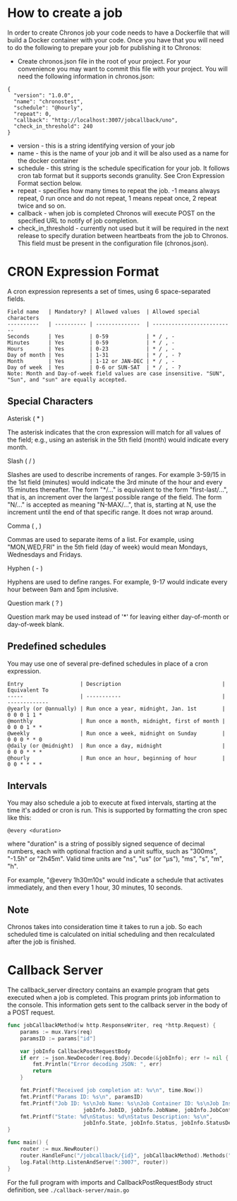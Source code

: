 # How to create a job
In order to create Chronos job your code needs to have a Dockerfile that will
build a Docker container with your code.  Once you have that you will need to do
the following to prepare your job for publishing it to Chronos:
* Create chronos.json file in the root of your project.  For your convenience
you may want to commit this file with your project.  You will need the following
information in chronos.json:

```
{
  "version": "1.0.0",
  "name": "chronostest",
  "schedule": "@hourly",
  "repeat": 0,
  "callback": "http://localhost:3007/jobcallback/uno",
  "check_in_threshold": 240
}
```

* version - this is a string identifying version of your job
* name - this is the name of your job and it will be also used as a name for the docker container
* schedule - this string is the schedule specification for your job.  It follows cron tab
format but it supports seconds granulity.  See Cron Expression Format section below.
* repeat - specifies how many times to repeat the job.  -1 means always repeat, 0 run once and do not repeat, 1 means repeat once, 2 repeat twice and so on.
* callback - when job is completed Chronos will execute POST on the specified URL to notify of job completion.
* check_in_threshold - currently not used but it will be required in the next release to specify duration between heartbeats from the job to Chronos.  This field must be present in the configuration file (chronos.json).

# CRON Expression Format
A cron expression represents a set of times, using 6 space-separated fields.
```
Field name   | Mandatory? | Allowed values  | Allowed special characters
----------   | ---------- | --------------  | --------------------------
Seconds      | Yes        | 0-59            | * / , -
Minutes      | Yes        | 0-59            | * / , -
Hours        | Yes        | 0-23            | * / , -
Day of month | Yes        | 1-31            | * / , - ?
Month        | Yes        | 1-12 or JAN-DEC | * / , -
Day of week  | Yes        | 0-6 or SUN-SAT  | * / , - ?
Note: Month and Day-of-week field values are case insensitive. "SUN", "Sun", and "sun" are equally accepted.
```
## Special Characters
Asterisk ( * )

The asterisk indicates that the cron expression will match for all values of the field; e.g., using an asterisk in the 5th field (month) would indicate every month.

Slash ( / )

Slashes are used to describe increments of ranges. For example 3-59/15 in the 1st field (minutes) would indicate the 3rd minute of the hour and every 15 minutes thereafter. The form "*\/..." is equivalent to the form "first-last/...", that is, an increment over the largest possible range of the field. The form "N/..." is accepted as meaning "N-MAX/...", that is, starting at N, use the increment until the end of that specific range. It does not wrap around.

Comma ( , )

Commas are used to separate items of a list. For example, using "MON,WED,FRI" in the 5th field (day of week) would mean Mondays, Wednesdays and Fridays.

Hyphen ( - )

Hyphens are used to define ranges. For example, 9-17 would indicate every hour between 9am and 5pm inclusive.

Question mark ( ? )

Question mark may be used instead of '*' for leaving either day-of-month or day-of-week blank.

## Predefined schedules
You may use one of several pre-defined schedules in place of a cron expression.
```
Entry                  | Description                                | Equivalent To
-----                  | -----------                                | -------------
@yearly (or @annually) | Run once a year, midnight, Jan. 1st        | 0 0 0 1 1 *
@monthly               | Run once a month, midnight, first of month | 0 0 0 1 * *
@weekly                | Run once a week, midnight on Sunday        | 0 0 0 * * 0
@daily (or @midnight)  | Run once a day, midnight                   | 0 0 0 * * *
@hourly                | Run once an hour, beginning of hour        | 0 0 * * * *
```
## Intervals
You may also schedule a job to execute at fixed intervals, starting at the time it's added or cron is run. This is supported by formatting the cron spec like this:
```
@every <duration>
```
where "duration" is a string of possibly signed sequence of decimal numbers, each with optional fraction and a unit suffix, such as "300ms", "-1.5h" or "2h45m". Valid time units are "ns", "us" (or "µs"), "ms", "s", "m", "h".

For example, "@every 1h30m10s" would indicate a schedule that activates immediately, and then every 1 hour, 30 minutes, 10 seconds.

## Note
Chronos takes into consideration time it takes to run a job.  So each scheduled time
is calculated on initial scheduling and then recalculated after the job is finished.

# Callback Server 
The callback_server directory contains an example program that gets executed when a job is completed. This program prints job information to the console. This information gets sent to the callback server in the body of a POST request. 

```go
func jobCallbackMethod(w http.ResponseWriter, req *http.Request) {
	params := mux.Vars(req)
	paramsID := params["id"]

	var jobInfo CallbackPostRequestBody
	if err := json.NewDecoder(req.Body).Decode(&jobInfo); err != nil {
		fmt.Println("Error decoding JSON: ", err)
		return
	}

	fmt.Printf("Received job completion at: %v\n", time.Now())
	fmt.Printf("Params ID: %s\n", paramsID)
	fmt.Printf("Job ID: %s\nJob Name: %s\nJob Container ID: %s\nJob Instance ID: %s\n",
						jobInfo.JobID, jobInfo.JobName, jobInfo.JobContainerID, jobInfo.JobInstanceID)
	fmt.Printf("State: %d\nStatus: %d\nStatus Description: %s\n",
						jobInfo.State, jobInfo.Status, jobInfo.StatusDescription)
}

func main() {
	router := mux.NewRouter()
	router.HandleFunc("/jobcallback/{id}", jobCallbackMethod).Methods("POST")
	log.Fatal(http.ListenAndServe(":3007", router))
}
```
For the full program with imports and CallbackPostRequestBody struct definition, see `./callback-server/main.go`
